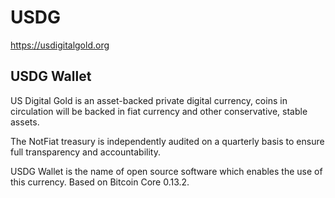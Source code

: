 USDG
=====================================

https://usdigitalgold.org

USDG Wallet
----------------

US Digital Gold is an asset-backed private digital currency, coins in circulation will be backed in fiat currency and other conservative, stable assets.

The NotFiat treasury is independently audited on a quarterly basis to ensure full transparency and accountability.

USDG Wallet is the name of open source software which enables the use of this currency. Based on Bitcoin Core 0.13.2.
